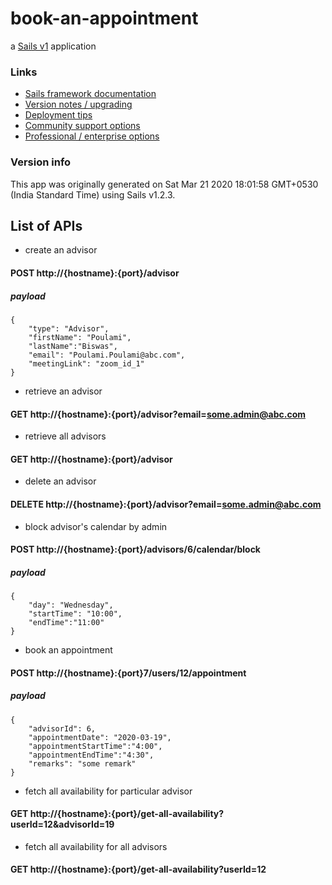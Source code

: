 # book-an-appointment

a [Sails v1](https://sailsjs.com) application

### Links

- [Sails framework documentation](https://sailsjs.com/get-started)
- [Version notes / upgrading](https://sailsjs.com/documentation/upgrading)
- [Deployment tips](https://sailsjs.com/documentation/concepts/deployment)
- [Community support options](https://sailsjs.com/support)
- [Professional / enterprise options](https://sailsjs.com/enterprise)

### Version info

This app was originally generated on Sat Mar 21 2020 18:01:58 GMT+0530 (India Standard Time) using Sails v1.2.3.

<!-- Internally, Sails used [`sails-generate@1.16.13`](https://github.com/balderdashy/sails-generate/tree/v1.16.13/lib/core-generators/new). -->

<!--
Note:  Generators are usually run using the globally-installed `sails` CLI (command-line interface).  This CLI version is _environment-specific_ rather than app-specific, thus over time, as a project's dependencies are upgraded or the project is worked on by different developers on different computers using different versions of Node.js, the Sails dependency in its package.json file may differ from the globally-installed Sails CLI release it was originally generated with.  (Be sure to always check out the relevant [upgrading guides](https://sailsjs.com/upgrading) before upgrading the version of Sails used by your app.  If you're stuck, [get help here](https://sailsjs.com/support).)
-->

## List of APIs

- create an advisor

#### POST http://{hostname}:{port}/advisor

##### payload

    {
        "type": "Advisor",
        "firstName": "Poulami",
        "lastName":"Biswas",
        "email": "Poulami.Poulami@abc.com",
        "meetingLink": "zoom_id_1"
    }

- retrieve an advisor

#### GET http://{hostname}:{port}/advisor?email=some.admin@abc.com

- retrieve all advisors

#### GET http://{hostname}:{port}/advisor

- delete an advisor

#### DELETE http://{hostname}:{port}/advisor?email=some.admin@abc.com

- block advisor's calendar by admin

#### POST http://{hostname}:{port}/advisors/6/calendar/block

##### payload

    {
        "day": "Wednesday",
        "startTime": "10:00",
        "endTime":"11:00"
    }

- book an appointment

#### POST http://{hostname}:{port}7/users/12/appointment

##### payload

    {
        "advisorId": 6,
        "appointmentDate": "2020-03-19",
        "appointmentStartTime":"4:00",
        "appointmentEndTime":"4:30",
        "remarks": "some remark"
    }

- fetch all availability for particular advisor

#### GET http://{hostname}:{port}/get-all-availability?userId=12&advisorId=19

- fetch all availability for all advisors

#### GET http://{hostname}:{port}/get-all-availability?userId=12
